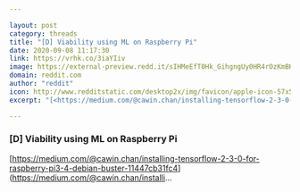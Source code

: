 ```yaml
---

layout: post
category: threads
title: "[D] Viability using ML on Raspberry Pi"
date: 2020-09-08 11:17:30
link: https://vrhk.co/3iaYIiv
image: https://external-preview.redd.it/sIHMeEfT0Hk_GihgngUy0HR4rOzKmBHOZMHWsYpyQLs.jpg?width=1200&height=628.272251309&auto=webp&crop=1200:628.272251309,smart&s=db5a09609abd8e25bada730cff9f4a7d7fbe172d
domain: reddit.com
author: "reddit"
icon: http://www.redditstatic.com/desktop2x/img/favicon/apple-icon-57x57.png
excerpt: "[<https://medium.com/@cawin.chan/installing-tensorflow-2-3-0-for-raspberry-pi3-4-debian-buster-11447cb31fc4>](<https://medium.com/@cawin.chan/installi>..."

---
```


### [D] Viability using ML on Raspberry Pi

[<https://medium.com/@cawin.chan/installing-tensorflow-2-3-0-for-raspberry-pi3-4-debian-buster-11447cb31fc4>](<https://medium.com/@cawin.chan/installi>...